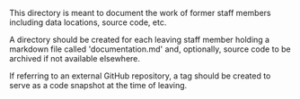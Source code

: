 This directory is meant to document the work of former staff members including data locations, source code, etc.

A directory should be created for each leaving staff member holding a markdown file called 'documentation.md' and, optionally, source code to be archived if not available elsewhere.

If referring to an external GitHub repository, a tag should be created to serve as a code snapshot at the time of leaving.
